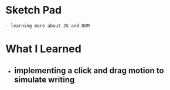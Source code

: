 # Sketch Pad
    - learning more about JS and DOM

# What I Learned
- implementing a click and drag motion to simulate writing
    - 
